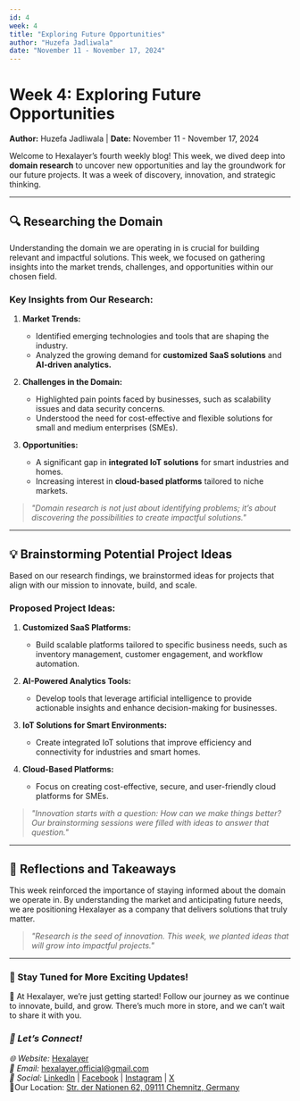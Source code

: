 ```yaml
---
id: 4
week: 4
title: "Exploring Future Opportunities"
author: "Huzefa Jadliwala"
date: "November 11 - November 17, 2024"
---
```


# Week 4: Exploring Future Opportunities

**Author:** Huzefa Jadliwala | **Date:** November 11 - November 17, 2024

Welcome to Hexalayer’s fourth weekly blog! This week, we dived deep into **domain research** to uncover new opportunities and lay the groundwork for our future projects. It was a week of discovery, innovation, and strategic thinking.

---

## 🔍 **Researching the Domain**

Understanding the domain we are operating in is crucial for building relevant and impactful solutions. This week, we focused on gathering insights into the market trends, challenges, and opportunities within our chosen field.

### Key Insights from Our Research:

1. **Market Trends:**

   - Identified emerging technologies and tools that are shaping the industry.
   - Analyzed the growing demand for **customized SaaS solutions** and **AI-driven analytics.**

2. **Challenges in the Domain:**

   - Highlighted pain points faced by businesses, such as scalability issues and data security concerns.
   - Understood the need for cost-effective and flexible solutions for small and medium enterprises (SMEs).

3. **Opportunities:**
   - A significant gap in **integrated IoT solutions** for smart industries and homes.
   - Increasing interest in **cloud-based platforms** tailored to niche markets.

> _"Domain research is not just about identifying problems; it’s about discovering the possibilities to create impactful solutions."_

---

## 💡 **Brainstorming Potential Project Ideas**

Based on our research findings, we brainstormed ideas for projects that align with our mission to innovate, build, and scale.

### Proposed Project Ideas:

1. **Customized SaaS Platforms:**

   - Build scalable platforms tailored to specific business needs, such as inventory management, customer engagement, and workflow automation.

2. **AI-Powered Analytics Tools:**

   - Develop tools that leverage artificial intelligence to provide actionable insights and enhance decision-making for businesses.

3. **IoT Solutions for Smart Environments:**

   - Create integrated IoT solutions that improve efficiency and connectivity for industries and smart homes.

4. **Cloud-Based Platforms:**
   - Focus on creating cost-effective, secure, and user-friendly cloud platforms for SMEs.

> _"Innovation starts with a question: How can we make things better? Our brainstorming sessions were filled with ideas to answer that question."_

---

## 🎉 **Reflections and Takeaways**

This week reinforced the importance of staying informed about the domain we operate in. By understanding the market and anticipating future needs, we are positioning Hexalayer as a company that delivers solutions that truly matter.

> _"Research is the seed of innovation. This week, we planted ideas that will grow into impactful projects."_

---

### 🚀 Stay Tuned for More Exciting Updates!

🌟 At Hexalayer, we’re just getting started! Follow our journey as we continue to innovate, build, and grow. There’s much more in store, and we can’t wait to share it with you.

### _💬 Let’s Connect!_

_🌐 Website:_ [Hexalayer](https://hexalayer.github.io/)  
_📧 Email:_ hexalayer.official@gmail.com  
_📱 Social:_ [LinkedIn](https://linkedin.com/company/hexalayer-ln) | [Facebook](https://www.facebook.com/profile.php?id=61568292851414) | [Instagram](https://instagram.com/hexalayer) | [X](https://x.com/hexalayer_x)  
📍Our Location: [Str. der Nationen 62, 09111 Chemnitz, Germany](https://www.google.com/maps?q=Str.+der+Nationen+62,+09111+Chemnitz,+Germany)
